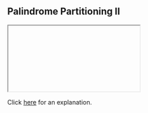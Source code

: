 ##  Palindrome Partitioning II 

<iframe></iframe>

Click [here](Explanation.md) for an explanation.

